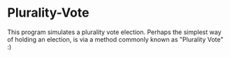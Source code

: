 # Plurality-Vote
This program simulates a plurality vote election. Perhaps the simplest way of holding an election, is via a method commonly known as "Plurality Vote" :)
